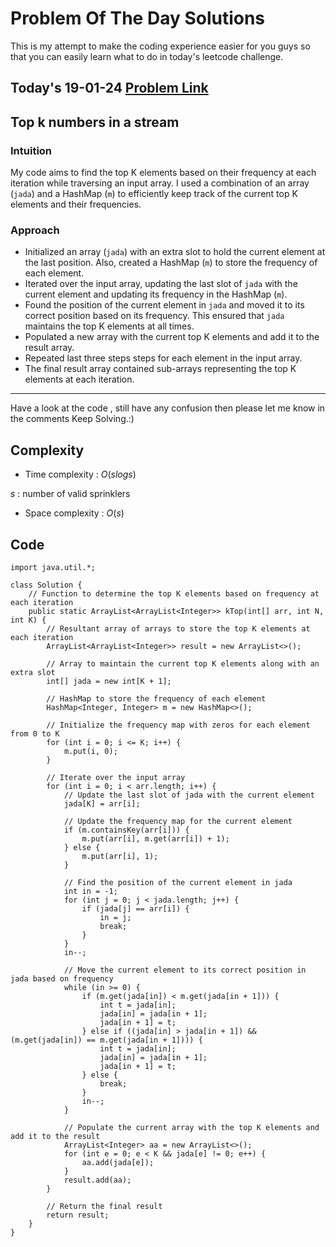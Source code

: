 # Problem Of The Day Solutions

This is my attempt to make the coding experience easier for you guys so that you can easily learn what to do in today's leetcode challenge.

## Today's 19-01-24 [Problem Link](https://www.geeksforgeeks.org/problems/top-k-numbers3425/1)
## Top k numbers in a stream

### Intuition
My code aims to find the top K elements based on their frequency at each iteration while traversing an input array. I used a combination of an array (`jada`) and a HashMap (`m`) to efficiently keep track of the current top K elements and their frequencies.

### Approach

- Initialized an array (`jada`) with an extra slot to hold the current element at the last position. Also, created a HashMap (`m`) to store the frequency of each element.
- Iterated over the input array, updating the last slot of `jada` with the current element and updating its frequency in the HashMap (`m`).
- Found the position of the current element in `jada` and moved it to its correct position based on its frequency. This ensured that `jada` maintains the top K elements at all times.
- Populated a new array with the current top K elements and add it to the result array.
- Repeated last three steps steps for each element in the input array.
- The final result array contained sub-arrays representing the top K elements at each iteration.

---
Have a look at the code , still have any confusion then please let me know in the comments
Keep Solving.:)

## Complexity
- Time complexity : $O(s log s)$
<!-- Add your time complexity here, e.g. $$O())$$ -->
$s$ : number of valid sprinklers
- Space complexity : $O( s)$
<!-- Add your space complexity here, e.g. $$O(n)$$ -->

## Code
```
import java.util.*;

class Solution {
    // Function to determine the top K elements based on frequency at each iteration
    public static ArrayList<ArrayList<Integer>> kTop(int[] arr, int N, int K) {
        // Resultant array of arrays to store the top K elements at each iteration
        ArrayList<ArrayList<Integer>> result = new ArrayList<>();

        // Array to maintain the current top K elements along with an extra slot
        int[] jada = new int[K + 1];

        // HashMap to store the frequency of each element
        HashMap<Integer, Integer> m = new HashMap<>();

        // Initialize the frequency map with zeros for each element from 0 to K
        for (int i = 0; i <= K; i++) {
            m.put(i, 0);
        }

        // Iterate over the input array
        for (int i = 0; i < arr.length; i++) {
            // Update the last slot of jada with the current element
            jada[K] = arr[i];

            // Update the frequency map for the current element
            if (m.containsKey(arr[i])) {
                m.put(arr[i], m.get(arr[i]) + 1);
            } else {
                m.put(arr[i], 1);
            }

            // Find the position of the current element in jada
            int in = -1;
            for (int j = 0; j < jada.length; j++) {
                if (jada[j] == arr[i]) {
                    in = j;
                    break;
                }
            }
            in--;

            // Move the current element to its correct position in jada based on frequency
            while (in >= 0) {
                if (m.get(jada[in]) < m.get(jada[in + 1])) {
                    int t = jada[in];
                    jada[in] = jada[in + 1];
                    jada[in + 1] = t;
                } else if ((jada[in] > jada[in + 1]) && (m.get(jada[in]) == m.get(jada[in + 1]))) {
                    int t = jada[in];
                    jada[in] = jada[in + 1];
                    jada[in + 1] = t;
                } else {
                    break;
                }
                in--;
            }

            // Populate the current array with the top K elements and add it to the result
            ArrayList<Integer> aa = new ArrayList<>();
            for (int e = 0; e < K && jada[e] != 0; e++) {
                aa.add(jada[e]);
            }
            result.add(aa);
        }

        // Return the final result
        return result;
    }
}

```

